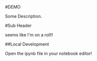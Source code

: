 #DEMO

Some Description.

#Sub Header

seems like I'm on a roll!!


##Local Development
 
Open the ipynb file in your notebook editor!
